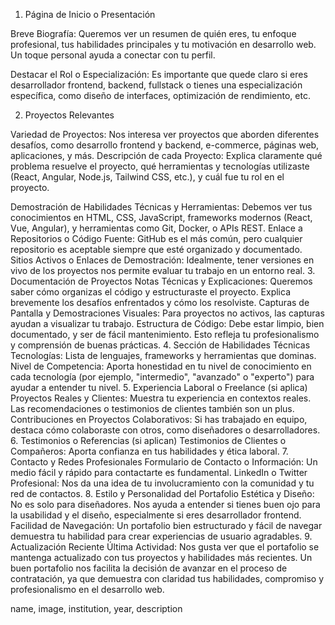 1. Página de Inicio o Presentación

Breve Biografía: Queremos ver un resumen de quién eres, tu enfoque profesional, tus habilidades principales y tu motivación en desarrollo web. Un toque personal ayuda a conectar con tu perfil.

Destacar el Rol o Especialización: Es importante que quede claro si eres desarrollador frontend, backend, fullstack o tienes una especialización específica, como diseño de interfaces, optimización de rendimiento, etc.

2. Proyectos Relevantes

Variedad de Proyectos: Nos interesa ver proyectos que aborden diferentes desafíos, como desarrollo frontend y backend, e-commerce, páginas web, aplicaciones, y más.
Descripción de cada Proyecto: Explica claramente qué problema resuelve el proyecto, qué herramientas y tecnologías utilizaste (React, Angular, Node.js, Tailwind CSS, etc.), y cuál fue tu rol en el proyecto.

Demostración de Habilidades Técnicas y Herramientas: Debemos ver tus conocimientos en HTML, CSS, JavaScript, frameworks modernos (React, Vue, Angular), y herramientas como Git, Docker, o APIs REST.
Enlace a Repositorios o Código Fuente: GitHub es el más común, pero cualquier repositorio es aceptable siempre que esté organizado y documentado.
Sitios Activos o Enlaces de Demostración: Idealmente, tener versiones en vivo de los proyectos nos permite evaluar tu trabajo en un entorno real.
3. Documentación de Proyectos
Notas Técnicas y Explicaciones: Queremos saber cómo organizas el código y estructuraste el proyecto. Explica brevemente los desafíos enfrentados y cómo los resolviste.
Capturas de Pantalla y Demostraciones Visuales: Para proyectos no activos, las capturas ayudan a visualizar tu trabajo.
Estructura de Código: Debe estar limpio, bien documentado, y ser de fácil mantenimiento. Esto refleja tu profesionalismo y comprensión de buenas prácticas.
4. Sección de Habilidades Técnicas
Tecnologías: Lista de lenguajes, frameworks y herramientas que dominas.
Nivel de Competencia: Aporta honestidad en tu nivel de conocimiento en cada tecnología (por ejemplo, "intermedio", "avanzado" o "experto") para ayudar a entender tu nivel.
5. Experiencia Laboral o Freelance (si aplica)
Proyectos Reales y Clientes: Muestra tu experiencia en contextos reales. Las recomendaciones o testimonios de clientes también son un plus.
Contribuciones en Proyectos Colaborativos: Si has trabajado en equipo, destaca cómo colaboraste con otros, como diseñadores o desarrolladores.
6. Testimonios o Referencias (si aplican)
Testimonios de Clientes o Compañeros: Aporta confianza en tus habilidades y ética laboral.
7. Contacto y Redes Profesionales
Formulario de Contacto o Información: Un medio fácil y rápido para contactarte es fundamental.
LinkedIn o Twitter Profesional: Nos da una idea de tu involucramiento con la comunidad y tu red de contactos.
8. Estilo y Personalidad del Portafolio
Estética y Diseño: No es solo para diseñadores. Nos ayuda a entender si tienes buen ojo para la usabilidad y el diseño, especialmente si eres desarrollador frontend.
Facilidad de Navegación: Un portafolio bien estructurado y fácil de navegar demuestra tu habilidad para crear experiencias de usuario agradables.
9. Actualización Reciente
Última Actividad: Nos gusta ver que el portafolio se mantenga actualizado con tus proyectos y habilidades más recientes.
Un buen portafolio nos facilita la decisión de avanzar en el proceso de contratación, ya que demuestra con claridad tus habilidades, compromiso y profesionalismo en el desarrollo web.


name, image, institution, year, description